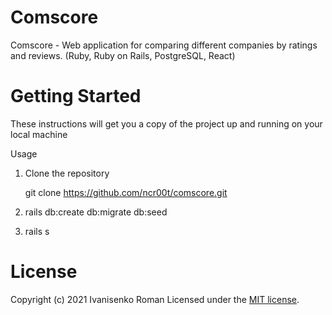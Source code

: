 # Comscore
Comscore - Web application for comparing different companies by ratings and reviews. (Ruby, Ruby on Rails, PostgreSQL, React)

# Getting Started
These instructions will get you a copy of the project up and running on your local machine

Usage
1. Clone the repository

   git clone https://github.com/ncr00t/comscore.git

2. rails db:create db:migrate db:seed

3. rails s

# License

Copyright (c) 2021 Ivanisenko Roman Licensed under the [MIT license](LICENSE).

